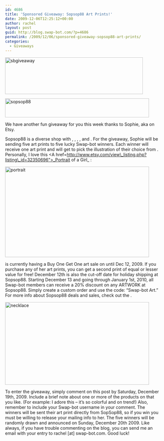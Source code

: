 ```yaml
---
id: 4686
title: 'Sponsored Giveaway: Sopsop88 Art Prints!'
date: 2009-12-06T12:25:12+00:00
author: rachel
layout: post
guid: http://blog.swap-bot.com/?p=4686
permalink: /2009/12/06/sponsored-giveaway-sopsop88-art-prints/
categories:
  - Giveaways
---
```

<img src="http://blog.swap-bot.com/wp-content/uploads/2009/12/sbgiveaway.jpg" alt="sbgiveaway" title="sbgiveaway" width="450" height="120" class="aligncenter size-full wp-image-4687" srcset="http://blog.swap-bot.com/wp-content/uploads/2009/12/sbgiveaway-300x80.jpg 300w, http://blog.swap-bot.com/wp-content/uploads/2009/12/sbgiveaway.jpg 450w" sizes="(max-width: 450px) 100vw, 450px" />
  
[<img src="http://blog.swap-bot.com/wp-content/uploads/2009/12/sopsop88.jpg" alt="sopsop88" title="sopsop88" width="470" height="62" class="aligncenter size-full wp-image-4688" srcset="http://blog.swap-bot.com/wp-content/uploads/2009/12/sopsop88-300x39.jpg 300w, http://blog.swap-bot.com/wp-content/uploads/2009/12/sopsop88.jpg 470w" sizes="(max-width: 470px) 100vw, 470px" />](http://www.etsy.com/shop/sopsop88)

We have another fun giveaway for you this week thanks to Sophie, aka on Etsy. 

Sopsop88 is a diverse shop with , , , , and . For the giveaway, Sophie will be sending five art prints to five lucky Swap-bot winners. Each winner will receive one art print and will get to pick the illustration of their choice from . Personally, I love this <A href=http://www.etsy.com/view\_listing.php?listing\_id=32350696">_Portrait of a Girl_ </a>:

  [<img src="http://blog.swap-bot.com/wp-content/uploads/2009/12/portrait.jpg" alt="portrait" title="portrait" width="470" height="296" class="aligncenter size-full wp-image-4689" />](http://www.etsy.com/view_listing.php?listing_id=32350696)

is currently having a Buy One Get One art sale on until Dec 12, 2009. If you purchase any of her art prints, you can get a second print of equal or lesser value for free! December 12th is also the cut-off date for holiday shipping at Sopsop88. Starting December 13 and going through January 1st, 2010, all Swap-bot members can receive a 20% discount on any ARTWORK at Sopsop88. Simply create a custom order and use the code: &#8220;Swap-bot Art.&#8221; For more info about Sopsop88 deals and sales, check out the . 

[<img src="http://blog.swap-bot.com/wp-content/uploads/2009/12/necklace.jpg" alt="necklace" title="necklace" width="470" height="270" class="aligncenter size-full wp-image-4695" srcset="http://blog.swap-bot.com/wp-content/uploads/2009/12/necklace-300x172.jpg 300w, http://blog.swap-bot.com/wp-content/uploads/2009/12/necklace.jpg 470w" sizes="(max-width: 470px) 100vw, 470px" />](http://www.etsy.com/view_listing.php?listing_id=16105156)

To enter the giveaway, simply comment on this post by Saturday, December 19th, 2009. Include a brief note about one or more of the products on that you like. (For example: I adore this &#8211; it&#8217;s so colorful and on trend!) Also, remember to include your Swap-bot username in your comment. The winners will be sent their art print directly from SopSop88, so if you win you must be willing to release your mailing info to her. The five winners will be randomly drawn and announced on Sunday, December 20th 2009. Like always, if you have trouble commenting on the blog, you can send me an email with your entry to rachel [at] swap-bot.com. Good luck!